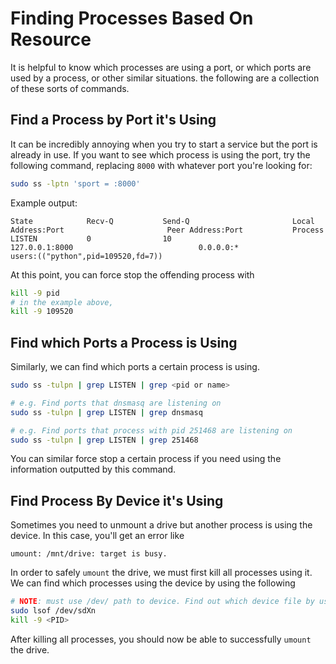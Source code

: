 # Finding Processes Based On Resource

It is helpful to know which processes are using a port, or which ports are used by a process, or other similar situations. the following are a collection of these sorts of commands.

## Find a Process by Port it's Using

It can be incredibly annoying when you try to start a service but the port is already in use. If you want to see which process is using the port, try the following command, replacing `8000` with whatever port you're looking for:

```bash
sudo ss -lptn 'sport = :8000'
```

Example output:

```console
State            Recv-Q           Send-Q                       Local Address:Port                       Peer Address:Port           Process           
LISTEN           0                10                               127.0.0.1:8000                            0.0.0.0:*               users:(("python",pid=109520,fd=7))
```

At this point, you can force stop the offending process with

```bash
kill -9 pid
# in the example above,
kill -9 109520
```

## Find which Ports a Process is Using

Similarly, we can find which ports a certain process is using.

```bash
sudo ss -tulpn | grep LISTEN | grep <pid or name>

# e.g. Find ports that dnsmasq are listening on
sudo ss -tulpn | grep LISTEN | grep dnsmasq

# e.g. Find ports that process with pid 251468 are listening on
sudo ss -tulpn | grep LISTEN | grep 251468
```

You can similar force stop a certain process if you need using the information outputted by this command.

## Find Process By Device it's Using

Sometimes you need to unmount a drive but another process is using the device. In this case, you'll get an error like 

```text
umount: /mnt/drive: target is busy.
```

In order to safely `umount` the drive, we must first kill all processes using it. We can find which processes using the device by using the following

```bash
# NOTE: must use /dev/ path to device. Find out which device file by using lsblk
sudo lsof /dev/sdXn
kill -9 <PID>
```

After killing all processes, you should now be able to successfully `umount` the drive.
